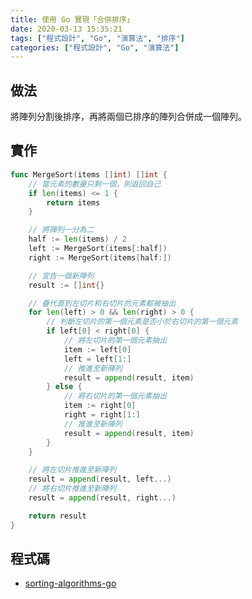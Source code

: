 ```yaml
---
title: 使用 Go 實現「合併排序」
date: 2020-03-13 15:35:21
tags: ["程式設計", "Go", "演算法", "排序"]
categories: ["程式設計", "Go", "演算法"]
---
```


## 做法

將陣列分割後排序，再將兩個已排序的陣列合併成一個陣列。

## 實作

```GO
func MergeSort(items []int) []int {
	// 當元素的數量只剩一個，則返回自己
	if len(items) <= 1 {
		return items
	}

	// 將陣列一分為二
	half := len(items) / 2
	left := MergeSort(items[:half])
	right := MergeSort(items[half:])

	// 宣告一個新陣列
	result := []int{}

	// 疊代直到左切片和右切片的元素都被抽出
	for len(left) > 0 && len(right) > 0 {
		// 判斷左切片的第一個元素是否小於右切片的第一個元素
		if left[0] < right[0] {
			// 將左切片的第一個元素抽出
			item := left[0]
			left = left[1:]
			// 推進至新陣列
			result = append(result, item)
		} else {
			// 將右切片的第一個元素抽出
			item := right[0]
			right = right[1:]
			// 推進至新陣列
			result = append(result, item)
		}
	}

	// 將左切片推進至新陣列
	result = append(result, left...)
	// 將右切片推進至新陣列
	result = append(result, right...)

	return result
}
```

## 程式碼

- [sorting-algorithms-go](https://github.com/memochou1993/sorting-algorithms-go)
